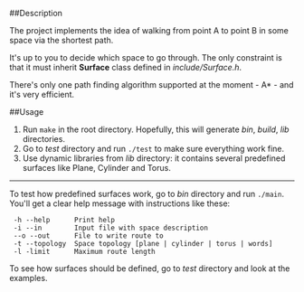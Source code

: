 ##Description

The project implements the idea of walking from point A to point B in some 
space via the shortest path.

It's up to you to decide which space to go through. The only constraint is that it must inherit
**Surface** class defined in *include/Surface.h*.

There's only one path finding algorithm supported at the moment - A* - and it's very efficient. 

##Usage

1. Run `make` in the root directory. Hopefully, this will generate *bin*, *build*, *lib* directories. 
2. Go to *test* directory and run `./test` to make sure everything work fine.
3. Use dynamic libraries from *lib* directory: it contains several predefined 
surfaces like Plane, Cylinder and Torus.

***
To test how predefined surfaces work, go to *bin* directory and run `./main`.
You'll get a clear help message with instructions like these:
```
 -h --help      Print help
 -i --in        Input file with space description
 --o --out      File to write route to
 -t --topology  Space topology [plane | cylinder | torus | words]
 -l -limit      Maximum route length
```
To see how surfaces should be defined, go to *test* directory and look at the examples.
